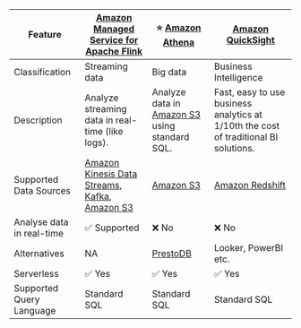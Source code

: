 
| Feature                   | [Amazon Managed Service for Apache Flink](AmazonManagedServiceForApacheFlink.md)                                                                                                                                              | :star: [Amazon Athena](AmazonAthena.md)                                                | [Amazon QuickSight](AmazonQuickSight.md)                                             |
|---------------------------|-------------------------------------------------------------------------------------------------------------------------------------------------------------------------------------------------------------------------------|----------------------------------------------------------------------------------------|--------------------------------------------------------------------------------------|
| Classification            | Streaming data                                                                                                                                                                                                                | Big data                                                                               | Business Intelligence                                                                |
| Description               | Analyze streaming data in real-time (like logs).                                                                                                                                                                              | Analyze data in [Amazon S3](../DataStorage/DataLakes/S3DataLake.md) using standard SQL. | Fast, easy to use business analytics at 1/10th the cost of traditional BI solutions. |
| Supported Data Sources    | [Amazon Kinesis Data Streams](../../5_MessageBrokerServices/AmazonKinesis/AmazonKinesisDataStreams.md), [Kafka](../../5_MessageBrokerServices/AmazonMSK.md), [Amazon S3](../../7_StorageServices/3_ObjectStorageS3/Readme.md) | [Amazon S3](../../7_StorageServices/3_ObjectStorageS3/Readme.md)                       | [Amazon Redshift](../DataStorage/DataWarehouses/AmazonRedshift.md)                     |
| Analyse data in real-time | :white_check_mark: Supported                                                                                                                                                                                                  | :x: No                                                                                 | :x: No                                                                               |
| Alternatives              | NA                                                                                                                                                                                                                            | [PrestoDB](../../../6_BigDataServices/DataAnalytics/PrestoDB.md)                         | Looker, PowerBI etc.                                                                 |
| Serverless                | :white_check_mark: Yes                                                                                                                                                                                                        | :white_check_mark: Yes                                                                 | :white_check_mark: Yes                                                               |
| Supported Query Language  | Standard SQL                                                                                                                                                                                                                  | Standard SQL                                                                           | Standard SQL                                                                         |
